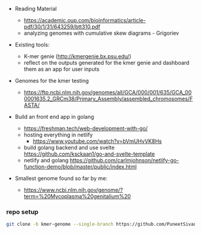 - Reading Material
    - https://academic.oup.com/bioinformatics/article-pdf/30/1/31/643259/btt310.pdf 
    - analyzing genomes with cumulative skew diagrams - Grigoriev


- Existing tools:
    - K-mer genie (http://kmergenie.bx.psu.edu/)
    - reflect on the outputs generated for the kmer genie and dashboard them as an app for user inputs
- Genomes for the kmer testing
    - https://ftp.ncbi.nlm.nih.gov/genomes/all/GCA/000/001/635/GCA_000001635.2_GRCm38/Primary_Assembly/assembled_chromosomes/FASTA/

- Build an front end app in golang
    - https://freshman.tech/web-development-with-go/
    - hosting everything in netlify
        - https://www.youtube.com/watch?v=bVmUHvVK8Hs
    - build golang backend and use svelte https://github.com/ksckaan1/go-and-svelte-template
    - netlify and golang https://github.com/carlmjohnson/netlify-go-function-demo/blob/master/public/index.html

- Smallest genome found so far by me:
    - https://www.ncbi.nlm.nih.gov/genome/?term=%20Mycoplasma%20genitalium%20

### repo setup
```bash
git clone -b kmer-genome --single-branch https://github.com/PuneetSivananda/ytube-projects .
```